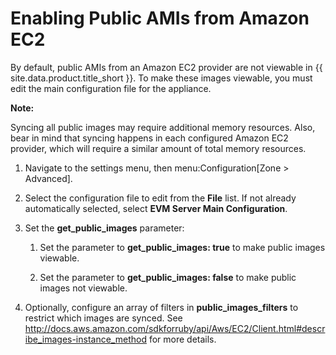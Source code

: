 # Enabling Public AMIs from Amazon EC2

By default, public AMIs from an Amazon EC2 provider are not viewable in
{{ site.data.product.title_short }}. To make these images viewable, you must edit the main
configuration file for the appliance.

**Note:**

Syncing all public images may require additional memory resources. Also,
bear in mind that syncing happens in each configured Amazon EC2
provider, which will require a similar amount of total memory resources.

1.  Navigate to the settings menu, then menu:Configuration\[Zone \>
    Advanced\].

2.  Select the configuration file to edit from the **File** list. If not
    already automatically selected, select **EVM Server Main
    Configuration**.

3.  Set the **get\_public\_images** parameter:

    1.  Set the parameter to **get\_public\_images: true** to make
        public images viewable.

    2.  Set the parameter to **get\_public\_images: false** to make
        public images not viewable.

4.  Optionally, configure an array of filters in
    **public\_images\_filters** to restrict which images are synced. See
    <http://docs.aws.amazon.com/sdkforruby/api/Aws/EC2/Client.html#describe_images-instance_method>
    for more details.
